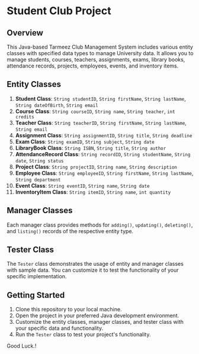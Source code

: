 # Student Club Project

## Overview

This Java-based Tarmeez Club Management System includes various entity classes with specified data types to manage University data. It allows you to manage students, courses, teachers, assignments, exams, library books, attendance records, projects, employees, events, and inventory items.

## Entity Classes

1. **Student Class**: 
   `String studentID`, `String firstName`, `String lastName`, `String dateOfBirth`, `String email`
2. **Course Class**: 
   `String courseID`, `String name`, `String teacher`, `int credits`
3. **Teacher Class**: 
   `String teacherID`, `String firstName`, `String lastName`, `String email`
4. **Assignment Class**: 
   `String assignmentID`, `String title`, `String deadline`
5. **Exam Class**: 
   `String examID`, `String subject`, `String date`
6. **LibraryBook Class**: 
   `String ISBN`, `String title`, `String author`
7. **AttendanceRecord Class**: 
   `String recordID`, `String studentName`, `String date`, `String status`
8. **Project Class**: 
   `String projectID`, `String name`, `String description`
9. **Employee Class**: 
   `String employeeID`, `String firstName`, `String lastName`, `String department`
10. **Event Class**: 
   `String eventID`, `String name`, `String date`
11. **InventoryItem Class**: 
   `String itemID`, `String name`, `int quantity`

## Manager Classes

Each manager class provides methods for `adding()`, `updating()`, `deleting()`, and `listing()` records of the respective entity type.

## Tester Class

The `Tester` class demonstrates the usage of entity and manager classes with sample data. You can customize it to test the functionality of your specific implementation.

## Getting Started

1. Clone this repository to your local machine.
2. Open the project in your preferred Java development environment.
3. Customize the entity classes, manager classes, and tester class with your specific data and functionality.
4. Run the `Tester` class to test your project's functionality.

Good Luck.!
